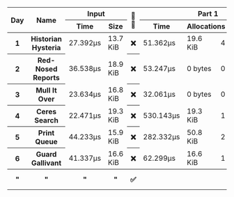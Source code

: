 <table>
  <thread>
    <tr>
      <th rowspan="2">Day</th>
      <th rowspan="2">Name</th>
      <th colspan="2">Input</th>
      <th rowspan="2">🔢🧵</th>
      <th colspan="4">Part 1</th>
      <th colspan="4">Part 2</th>
    </tr>
    <tr>
      <th>Time</th>
      <th>Size</th>
      <th>Time</th>
      <th colspan="2">Allocations</th>
      <th>Result</th>
      <th>Time</th>
      <th colspan="2">Allocations</th>
      <th>Result</th>
    </tr>
  </thread>
  <tbody id="results">
<tr>
<th>1</th>
<th>Historian Hysteria</th>
<td>27.392µs</td>
<td>13.7 KiB</td>
<th>❌</th>
<td>51.362µs</td>
<td>19.6 KiB</td><td>4</td>
<td>1223326</td>
<td>52.387µs</td>
<td>19.6 KiB</td><td>4</td>
<td>21070419</td>
</tr>
<tr>
<th>2</th>
<th>Red-Nosed Reports</th>
<td>36.538µs</td>
<td>18.9 KiB</td>
<th>❌</th>
<td>53.247µs</td>
<td>0 bytes</td><td>0</td>
<td>334</td>
<td>149.933µs</td>
<td>0 bytes</td><td>0</td>
<td>400</td>
</tr>
<tr>
<th>3</th>
<th>Mull It Over</th>
<td>23.634µs</td>
<td>16.8 KiB</td>
<th>❌</th>
<td>32.061µs</td>
<td>0 bytes</td><td>0</td>
<td>165225049</td>
<td>69.615µs</td>
<td>0 bytes</td><td>0</td>
<td>108830766</td>
</tr>
<tr>
<th>4</th>
<th>Ceres Search</th>
<td>22.471µs</td>
<td>19.3 KiB</td>
<th>❌</th>
<td>530.143µs</td>
<td>19.3 KiB</td><td>1</td>
<td>2514</td>
<td>228.835µs</td>
<td>19.3 KiB</td><td>1</td>
<td>1888</td>
</tr>
<tr>
<th>5</th>
<th>Print Queue</th>
<td>44.233µs</td>
<td>15.9 KiB</td>
<th>❌</th>
<td>282.332µs</td>
<td>50.8 KiB</td><td>2</td>
<td>5268</td>
<td>350.828µs</td>
<td>50.8 KiB</td><td>2</td>
<td>5799</td>
</tr>
<tr>
<th>6</th>
<th>Guard Gallivant</th>
<td>41.337µs</td>
<td>16.6 KiB</td>
<th>❌</th>
<td>62.299µs</td>
<td>16.6 KiB</td><td>1</td>
<td>5534</td>
<td>21.972163ms</td>
<td>29.1 KiB</td><td>2</td>
<td>2262</td>
</tr>
<tr>
<th>"</th>
<th>"</th>
<th>"</th>
<th>"</th>
<th>✅</th>
<th></th>
<th></th>
<th></th>
<th></th>
<td>11.480345ms</td>
<td>34.0 KiB</td><td>25</td>
<td>2262</td>
</tr>
</tbody>
</table>
